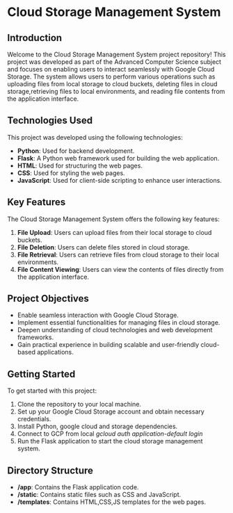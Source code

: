 # Cloud Storage Management System

## Introduction

Welcome to the Cloud Storage Management System project repository! 
This project was developed as part of the Advanced Computer Science subject and focuses on enabling users to interact seamlessly with Google Cloud Storage. 
The system allows users to perform various operations such as uploading files from local storage to cloud buckets, deleting files in cloud storage,retrieving files to local environments, 
and reading file contents from the application interface.

## Technologies Used

This project was developed using the following technologies:

- **Python**: Used for backend development.
- **Flask**: A Python web framework used for building the web application.
- **HTML**: Used for structuring the web pages.
- **CSS**: Used for styling the web pages.
- **JavaScript**: Used for client-side scripting to enhance user interactions.

## Key Features

The Cloud Storage Management System offers the following key features:

1. **File Upload**: Users can upload files from their local storage to cloud buckets.
2. **File Deletion**: Users can delete files stored in cloud storage.
3. **File Retrieval**: Users can retrieve files from cloud storage to their local environments.
4. **File Content Viewing**: Users can view the contents of files directly from the application interface.

## Project Objectives

- Enable seamless interaction with Google Cloud Storage.
- Implement essential functionalities for managing files in cloud storage.
- Deepen understanding of cloud technologies and web development frameworks.
- Gain practical experience in building scalable and user-friendly cloud-based applications.

## Getting Started

To get started with this project:

1. Clone the repository to your local machine.
2. Set up your Google Cloud Storage account and obtain necessary credentials.
3. Install Python, google cloud and storage dependencies.
4. Connect to GCP from local *gcloud auth application-default login*
5. Run the Flask application to start the cloud storage management system.

## Directory Structure

- **/app**: Contains the Flask application code.
- **/static**: Contains static files such as CSS and JavaScript.
- **/templates**: Contains HTML,CSS,JS templates for the web pages.
